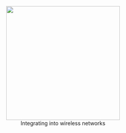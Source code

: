 <p align="center">
  <img width="300" src="https://user-images.githubusercontent.com/60503970/216626530-92416ad1-7381-4335-8632-f38e1abaa9e1.png">
  <br>
  Integrating into wireless networks
</p>
